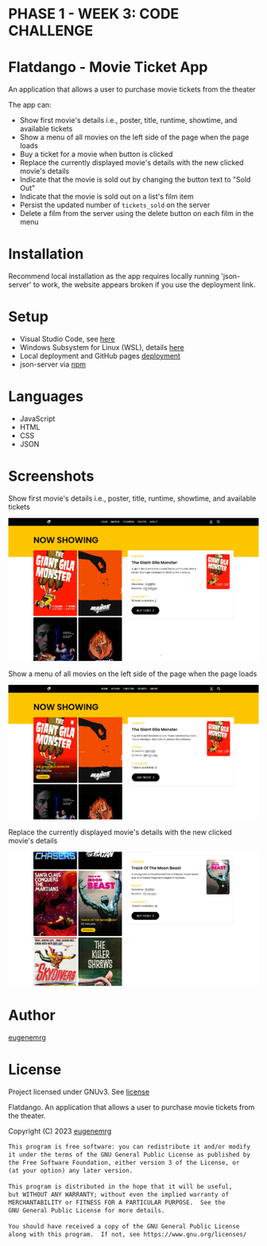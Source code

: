 # PHASE 1 - WEEK 3: CODE CHALLENGE

# Flatdango - Movie Ticket App

An application that allows a user to purchase movie tickets from the theater

The app can:
- Show first movie's details i.e., poster, title, runtime, showtime, and available tickets
- Show a menu of all movies on the left side of the page when the page loads
- Buy a ticket for a movie when button is clicked
- Replace the currently displayed movie's details with the new clicked movie's details
- Indicate that the movie is sold out by changing the button text to "Sold Out"
- Indicate that the movie is sold out on a list's film item
- Persist the updated number of `tickets_sold` on the server
- Delete a film from the server using the delete button on each film in the menu

# Installation

Recommend local installation as the app requires locally running 'json-server' to work, the website appears broken if you use the deployment link.

# Setup
- Visual Studio Code, see [here](https://code.visualstudio.com/)
- Windows Subsystem for Linux (WSL), details [here](https://learn.microsoft.com/en-us/windows/wsl/install)
- Local deployment and GitHub pages [deployment](https://eugenemrg.github.io/phase-1-wk2-code-challenge/)
- json-server via [npm](https://www.npmjs.com/package/json-server)

# Languages
- JavaScript
- HTML
- CSS
- JSON

# Screenshots

Show first movie's details i.e., poster, title, runtime, showtime, and available tickets

![screenshot1](assets/screenshots/screenshot01.png)

Show a menu of all movies on the left side of the page when the page loads

![screenshot2](assets/screenshots/screenshot02.png)

Replace the currently displayed movie's details with the new clicked movie's details

![screenshot3](assets/screenshots/screenshot03.png)

# Author
[eugenemrg](https://github.com/eugenemrg) 

# License
Project licensed under GNUv3. See [license](/LICENSE)

Flatdango. An application that allows a user to purchase movie tickets from the theater.

Copyright (C) 2023 [eugenemrg](https://github.com/eugenemrg) 

    This program is free software: you can redistribute it and/or modify
    it under the terms of the GNU General Public License as published by
    the Free Software Foundation, either version 3 of the License, or
    (at your option) any later version.

    This program is distributed in the hope that it will be useful,
    but WITHOUT ANY WARRANTY; without even the implied warranty of
    MERCHANTABILITY or FITNESS FOR A PARTICULAR PURPOSE.  See the
    GNU General Public License for more details.

    You should have received a copy of the GNU General Public License
    along with this program.  If not, see https://www.gnu.org/licenses/